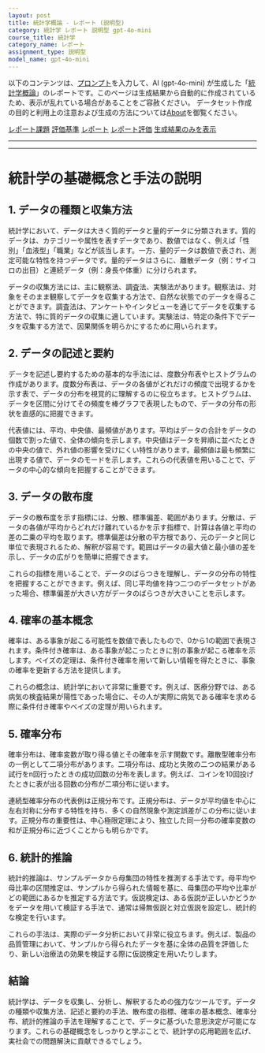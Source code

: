 ```yaml
---
layout: post
title: 統計学概論 - レポート (説明型)
category: 統計学 レポート 説明型 gpt-4o-mini
course_title: 統計学
category_name: レポート
assignment_type: 説明型
model_name: gpt-4o-mini
---
```


以下のコンテンツは、[プロンプト](http://127.0.0.1:8000/generated/統計学/gpt-4o-mini/prompt_レポート-説明型.md)を入力して、AI (gpt-4o-mini) が生成した「[統計学概論](/contents/統計学/)」のレポートです。このページは生成結果から自動的に作成されているため、表示が乱れている場合があることをご容赦ください。
データセット作成の目的と利用上の注意および生成の方法については[About](/About)を御覧ください。

[レポート課題](../レポート課題-説明型)
[評価基準](../評価基準-説明型)
[レポート](../レポート-説明型)
[レポート評価](../レポート評価-説明型)
[生成結果のみを表示](http://127.0.0.1:8000/generated/統計学/gpt-4o-mini/レポート-説明型.md)
  

***
***
  
# 統計学の基礎概念と手法の説明

## 1. データの種類と収集方法

統計学において、データは大きく質的データと量的データに分類されます。質的データは、カテゴリーや属性を表すデータであり、数値ではなく、例えば「性別」「血液型」「職業」などが該当します。一方、量的データは数値で表され、測定可能な特性を持つデータです。量的データはさらに、離散データ（例：サイコロの出目）と連続データ（例：身長や体重）に分けられます。

データの収集方法には、主に観察法、調査法、実験法があります。観察法は、対象をそのまま観察してデータを収集する方法で、自然な状態でのデータを得ることができます。調査法は、アンケートやインタビューを通じてデータを収集する方法で、特に質的データの収集に適しています。実験法は、特定の条件下でデータを収集する方法で、因果関係を明らかにするために用いられます。

## 2. データの記述と要約

データを記述し要約するための基本的な手法には、度数分布表やヒストグラムの作成があります。度数分布表は、データの各値がどれだけの頻度で出現するかを示す表で、データの分布を視覚的に理解するのに役立ちます。ヒストグラムは、データを区間に分けてその頻度を棒グラフで表現したもので、データの分布の形状を直感的に把握できます。

代表値には、平均、中央値、最頻値があります。平均はデータの合計をデータの個数で割った値で、全体の傾向を示します。中央値はデータを昇順に並べたときの中央の値で、外れ値の影響を受けにくい特性があります。最頻値は最も頻繁に出現する値で、データのモードを示します。これらの代表値を用いることで、データの中心的な傾向を把握することができます。

## 3. データの散布度

データの散布度を示す指標には、分散、標準偏差、範囲があります。分散は、データの各値が平均からどれだけ離れているかを示す指標で、計算は各値と平均の差の二乗の平均を取ります。標準偏差は分散の平方根であり、元のデータと同じ単位で表現されるため、解釈が容易です。範囲はデータの最大値と最小値の差を示し、データの広がりを簡単に把握できます。

これらの指標を用いることで、データのばらつきを理解し、データの分布の特性を把握することができます。例えば、同じ平均値を持つ二つのデータセットがあった場合、標準偏差が大きい方がデータのばらつきが大きいことを示します。

## 4. 確率の基本概念

確率は、ある事象が起こる可能性を数値で表したもので、0から1の範囲で表現されます。条件付き確率は、ある事象が起こったときに別の事象が起こる確率を示します。ベイズの定理は、条件付き確率を用いて新しい情報を得たときに、事象の確率を更新する方法を提供します。

これらの概念は、統計学において非常に重要です。例えば、医療分野では、ある病気の検査結果が陽性であった場合に、その人が実際に病気である確率を求める際に条件付き確率やベイズの定理が用いられます。

## 5. 確率分布

確率分布は、確率変数が取り得る値とその確率を示す関数です。離散型確率分布の一例として二項分布があります。二項分布は、成功と失敗の二つの結果がある試行をn回行ったときの成功回数の分布を表します。例えば、コインを10回投げたときに表が出る回数の分布が二項分布に従います。

連続型確率分布の代表例は正規分布です。正規分布は、データが平均値を中心に左右対称に分布する特性を持ち、多くの自然現象や測定誤差がこの分布に従います。正規分布の重要性は、中心極限定理により、独立した同一分布の確率変数の和が正規分布に近づくことからも明らかです。

## 6. 統計的推論

統計的推論は、サンプルデータから母集団の特性を推測する手法です。母平均や母比率の区間推定は、サンプルから得られた情報を基に、母集団の平均や比率がどの範囲にあるかを推定する方法です。仮説検定は、ある仮説が正しいかどうかをデータを用いて検証する手法で、通常は帰無仮説と対立仮説を設定し、統計的な検定を行います。

これらの手法は、実際のデータ分析において非常に役立ちます。例えば、製品の品質管理において、サンプルから得られたデータを基に全体の品質を評価したり、新しい治療法の効果を検証する際に仮説検定を用いたりします。

## 結論

統計学は、データを収集し、分析し、解釈するための強力なツールです。データの種類や収集方法、記述と要約の手法、散布度の指標、確率の基本概念、確率分布、統計的推論の手法を理解することで、データに基づいた意思決定が可能になります。これらの基礎概念をしっかりと学ぶことで、統計学の応用範囲を広げ、実社会での問題解決に貢献できるでしょう。
